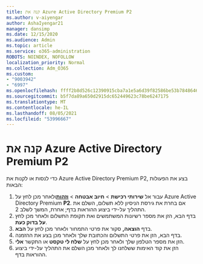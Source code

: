 ```yaml
---
title: קנה את Azure Active Directory Premium P2
ms.author: v-aiyengar
author: AshaIyengar21
manager: dansimp
ms.date: 12/15/2020
ms.audience: Admin
ms.topic: article
ms.service: o365-administration
ROBOTS: NOINDEX, NOFOLLOW
localization_priority: Normal
ms.collection: Adm_O365
ms.custom:
- "9003942"
- "6997"
ms.openlocfilehash: ffff2b8d526c12390915cba7a1e5a6d39f82586be53b7848646bd8ab8f17a426
ms.sourcegitcommit: b5f7da89a650d2915dc652449623c78be6247175
ms.translationtype: MT
ms.contentlocale: he-IL
ms.lasthandoff: 08/05/2021
ms.locfileid: "53996667"
---
```

# <a name="buy-azure-active-directory-premium-p2"></a>קנה את Azure Active Directory Premium P2

כדי לנסות או לקנות את Azure Active Directory Premium P2, בצע את הפעולות הבאות:

1. עבור אל **שירותי רכישת**  >  **חיוב אבטחה**  >  [**וזהות**](https://go.microsoft.com/fwlink/?linkid=2131946)ולאחר מכן לחץ על Azure Active Directory Premium **P2**.
אם בחרת את גירסת הניסיון ללא תשלום, השלם את התהליך על-ידי ביצוע ההוראות בדף; אחרת, המשך לשלב 2.
1. בדף הבא, הזן את מספר רשיונות המשתמשים ואת תקופת התשלום ולאחר מכן לחץ **על בדוק כעת**.
1. בדף **הוצאה,** סקור את פרטי התמחור ולאחר מכן לחץ על **הבא**.
1. בדף הבא, הזן את פרטי התשלום והכתובת שלך ולאחר מכן בצע את ההזמנה.
1. הזן את מספר הטלפון שלך ולאחר מכן לחץ על **שלח לי טקסט** או התקשר **אלי**.
1. הזן את קוד האימות ששלחנו לך ולאחר מכן השלם את התהליך על-ידי ביצוע ההוראות בדף.
